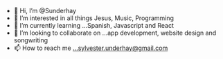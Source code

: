 - 👋 Hi, I’m @Sunderhay
- 👀 I’m interested in all things Jesus, Music, Programming
- 🌱 I’m currently learning ...Spanish, Javascript and React
- 💞️ I’m looking to collaborate on ...app development, website design and songwriting
- 📫 How to reach me ...sylvester.underhay@gmail.com

<!---
Sunderhay/Sunderhay is a ✨ special ✨ repository because its `README.md` (this file) appears on your GitHub profile.
You can click the Preview link to take a look at your changes.
--->
